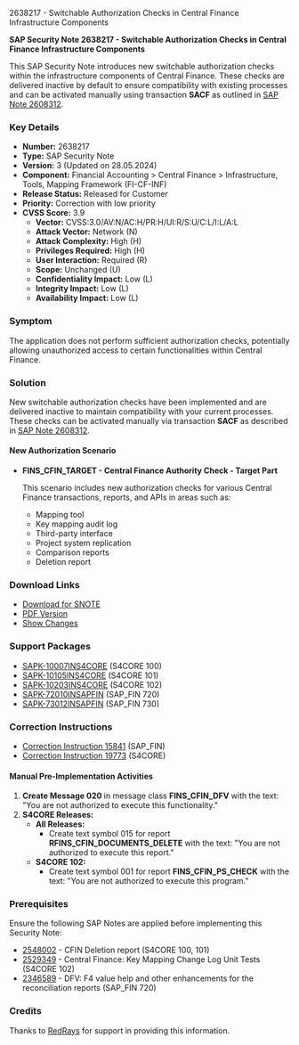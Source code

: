 2638217 - Switchable Authorization Checks in Central Finance Infrastructure Components

**SAP Security Note 2638217 - Switchable Authorization Checks in Central Finance Infrastructure Components**

This SAP Security Note introduces new switchable authorization checks within the infrastructure components of Central Finance. These checks are delivered inactive by default to ensure compatibility with existing processes and can be activated manually using transaction **SACF** as outlined in [SAP Note 2608312](https://me.sap.com/notes/2608312).

### Key Details

- **Number:** 2638217
- **Type:** SAP Security Note
- **Version:** 3 (Updated on 28.05.2024)
- **Component:** Financial Accounting > Central Finance > Infrastructure, Tools, Mapping Framework (FI-CF-INF)
- **Release Status:** Released for Customer
- **Priority:** Correction with low priority
- **CVSS Score:** 3.9
  - **Vector:** CVSS:3.0/AV:N/AC:H/PR:H/UI:R/S:U/C:L/I:L/A:L
  - **Attack Vector:** Network (N)
  - **Attack Complexity:** High (H)
  - **Privileges Required:** High (H)
  - **User Interaction:** Required (R)
  - **Scope:** Unchanged (U)
  - **Confidentiality Impact:** Low (L)
  - **Integrity Impact:** Low (L)
  - **Availability Impact:** Low (L)

### Symptom

The application does not perform sufficient authorization checks, potentially allowing unauthorized access to certain functionalities within Central Finance.

### Solution

New switchable authorization checks have been implemented and are delivered inactive to maintain compatibility with your current processes. These checks can be activated manually via transaction **SACF** as described in [SAP Note 2608312](https://me.sap.com/notes/2608312).

#### New Authorization Scenario

- **FINS_CFIN_TARGET - Central Finance Authority Check - Target Part**
  
  This scenario includes new authorization checks for various Central Finance transactions, reports, and APIs in areas such as:
  
  - Mapping tool
  - Key mapping audit log
  - Third-party interface
  - Project system replication
  - Comparison reports
  - Deletion report

### Download Links

- [Download for SNOTE](https://notesdownloads.sap.com/note/0040000001133732018)
- [PDF Version](https://userapps.support.sap.com/sap/support/sfm/notes/print/0002638217?language=en-US&token=2B477B965191F29B9E4C8B2A6722B8B8)
- [Show Changes](https://me.sap.com/notesLatestChanges/0002638217/E/diff)

### Support Packages

- [SAPK-10007INS4CORE](https://me.sap.com/supportpackage/SAPK-10007INS4CORE) (S4CORE 100)
- [SAPK-10105INS4CORE](https://me.sap.com/supportpackage/SAPK-10105INS4CORE) (S4CORE 101)
- [SAPK-10203INS4CORE](https://me.sap.com/supportpackage/SAPK-10203INS4CORE) (S4CORE 102)
- [SAPK-72010INSAPFIN](https://me.sap.com/supportpackage/SAPK-72010INSAPFIN) (SAP_FIN 720)
- [SAPK-73012INSAPFIN](https://me.sap.com/supportpackage/SAPK-73012INSAPFIN) (SAP_FIN 730)

### Correction Instructions

- [Correction Instruction 15841](https://me.sap.com/corrins/0002638217/15841) (SAP_FIN)
- [Correction Instruction 19773](https://me.sap.com/corrins/0002638217/19773) (S4CORE)

#### Manual Pre-Implementation Activities

1. **Create Message 020** in message class **FINS_CFIN_DFV** with the text: "You are not authorized to execute this functionality."
2. **S4CORE Releases:**
   - **All Releases:** 
     - Create text symbol 015 for report **RFINS_CFIN_DOCUMENTS_DELETE** with the text: "You are not authorized to execute this report."
   - **S4CORE 102:** 
     - Create text symbol 001 for report **FINS_CFIN_PS_CHECK** with the text: "You are not authorized to execute this program."

### Prerequisites

Ensure the following SAP Notes are applied before implementing this Security Note:

- [2548002](https://me.sap.com/notes/2548002) - CFIN Deletion report (S4CORE 100, 101)
- [2529349](https://me.sap.com/notes/2529349) - Central Finance: Key Mapping Change Log Unit Tests (S4CORE 102)
- [2346589](https://me.sap.com/notes/2346589) - DFV: F4 value help and other enhancements for the reconciliation reports (SAP_FIN 720)

### Credits

Thanks to [RedRays](https://redrays.io) for support in providing this information.